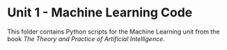 # Unit 1 - Machine Learning Code

This folder contains Python scripts for the Machine Learning unit from the book *The Theory and Practice of Artificial Intelligence*.